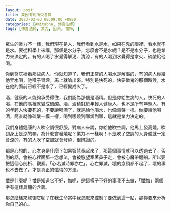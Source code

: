 ```yaml
---
layout: post
title: 業因有別所受各異
date: 2023-03-03 00:09:00 +0800
categories: [Amitabha, 傳喜法師]
tags: [傳喜法師, 業力, 因果, 懺悔, ]
---
```


眾生的業力不一樣，我們現在是人，我們看到水是水，如果在鬼的眼裡，看水就不是水。要從科學上來講，那個是水分子，怎麼會不是水呢？是不是水分子，也是業力來決定的。有的人喝了水覺得解渴、清涼，有的人喝到水覺得是拿火、硫酸給他喝。

你到醫院裡看那些病人，你就知道了，我們正常的人喝水是解渴的，有的病人你給他弄水喝，他嗓子冒煙，馬上就嗆出來。特別是快死的，快要做鬼的那個時候，水在他的面前已經不是水了，已經變成火了。

酒，健康的人能夠承受得住，我們認為那個是酒精。但是你給生病的人，快死的人喝，在他的嘴裡就變成硫酸。酒，酒精對於年輕人健康人，也不是所有年輕人，有的年輕人快要死的，不要說喝酒了，就是給他喝水，也像毒藥一樣。你要給他喝酒，簡直就像硫酸一模一樣，喝到哪燒到哪爛到哪，這就是業力決定的。

我們身體健康的人吹空調很舒服，對病人來說，你給他吹空調，他馬上發高燒。吹到身上是涼的嘛，為什麼會發燒呢？業力不一樣啊！不是吹了空調的人身體就一定會涼的，有的人吹了空調就會發燒，很辨證的。

都是心想的，心本身是什麼？如果智慧長起來了，那這個事情就可以透過去了。否則的話，會被心裡面那一念想法，會被慾望牽著鼻子走，會被心魔帶翻船。所以要把這個心剖析、觀察。「心若滅時罪亦亡」，心亡罪滅，壞的念頭都不起了，壞的事也不去做了，才是真正的懺悔的方法。

懺是什麼呢？懺是知道它不好，悔呢，是這樣子不好的事我不去做，「懺悔」兩個字有這樣具體的含義。

那怎麼樣來駕御它呢？在我生命當中我怎麼來控制？要做到這一點，那你要來分析你自己的心。
